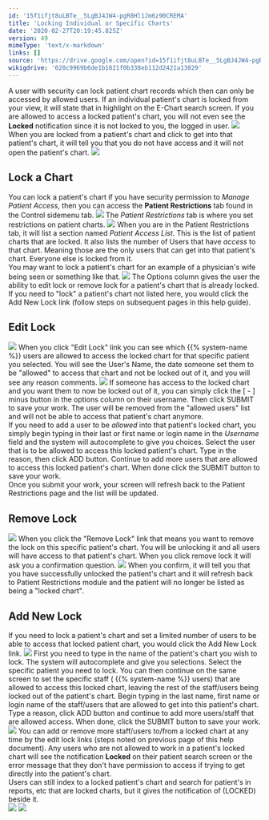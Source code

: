 ```yaml
---
id: '15f1ifjt8uLBTe__5LgBJ4JW4-pgR8Hl1Jm6z90CREMA'
title: 'Locking Individual or Specific Charts'
date: '2020-02-27T20:19:45.825Z'
version: 49
mimeType: 'text/x-markdown'
links: []
source: 'https://drive.google.com/open?id=15f1ifjt8uLBTe__5LgBJ4JW4-pgR8Hl1Jm6z90CREMA'
wikigdrive: '028c9969b6de1b1821f0b338eb112d2421a13029'
---
```

A user with security can lock patient chart records which then can only be accessed by allowed users. If an individual patient's chart is locked from your view, it will state that in highlight on the E-Chart search screen. If you are allowed to access a locked patient's chart, you will not even see the **Locked** notification since it is not locked to you, the logged in user.
![](../locking-individual-or-specific-charts.assets/e9096fa579ee5310390d1838ea7e9b6c.png)
When you are locked from a patient's chart and click to get into that patient's chart, it will tell you that you do not have access and it will not open the patient's chart.
![](../locking-individual-or-specific-charts.assets/14aa3aa11d7910ffd89cbe696baae85a.png)

## Lock a Chart

You can lock a patient's chart if you have security permission to *Manage Patient Access*, then you can access the **Patient Restrictions** tab found in the Control sidemenu tab.
![](../locking-individual-or-specific-charts.assets/dea0f6d493002db666717f2b6f27c3a6.png)
The *Patient Restrictions* tab is where you set restrictions on patient charts.
![](../locking-individual-or-specific-charts.assets/56c4117ea1a351f56e24587ee2286b6e.png)
When you are in the Patient Restrictions tab, it will list a section named *Patient Access List*. This is the list of patient charts that are locked. It also lists the number of Users that have *access* to that chart. Meaning those are the only users that can get into that patient's chart. Everyone else is locked from it.  
You may want to lock a patient's chart for an example of a physician's wife being seen or something like that.
![](../locking-individual-or-specific-charts.assets/a0c36f7b0d6f8254efc86b83e210cc45.png)
The Options column gives the user the ability to edit lock or remove lock for a patient's chart that is already locked. If you need to "lock" a patient's chart not listed here, you would click the Add New Lock link (follow steps on subsequent pages in this help guide).

## Edit Lock

![](../locking-individual-or-specific-charts.assets/cd835ac2fcbf2085539e2ace43ff2263.png)
When you click "Edit Lock" link you can see which {{% system-name %}} users are allowed to access the locked chart for that specific patient you selected. You will see the User's Name, the date someone set them to be "allowed" to access that chart and not be locked out of it, and you will see any reason comments.
![](../locking-individual-or-specific-charts.assets/73520580f52cce034f5dde1c07d1b14e.png)
If someone has access to the locked chart and you want them to now be locked out of it, you can simply click the [ - ] minus button in the options column on their username. Then click SUBMIT to save your work. The user will be removed from the "allowed users" list and will not be able to access that patient's chart anymore.  
If you need to add a user to be *allowed* into that patient's locked chart, you simply begin typing in their last or first name or login name in the *Username* field and the system will autocomplete to give you choices. Select the user that is to be allowed to access this locked patient's chart. Type in the reason, then click ADD button. Continue to add more users that are allowed to access this locked patient's chart. When done click the SUBMIT button to save your work.  
Once you submit your work, your screen will refresh back to the Patient Restrictions page and the list will be updated.

## Remove Lock

![](../locking-individual-or-specific-charts.assets/3032b566b3c4d0523a2d78d0ad793d94.png)
When you click the "Remove Lock" link that means you want to remove the lock on this specific patient's chart. You will be unlocking it and all users will have access to that patient's chart. When you click remove lock it will ask you a confirmation question.
![](../locking-individual-or-specific-charts.assets/71890deb091f6935bd1c46d01c30e9f1.png)
When you confirm, it will tell you that you have successfully unlocked the patient's chart and it will refresh back to Patient Restrictions module and the patient will no longer be listed as being a "locked chart".

## Add New Lock

If you need to lock a patient's chart and set a limited number of users to be able to access that locked patient chart, you would click the Add New Lock link.
![](../locking-individual-or-specific-charts.assets/cbf9589a93143e3246c3e4bea776c4b7.png)
First you need to type in the name of the patient's chart you wish to lock. The system will autocomplete and give you selections. Select the specific patient you need to lock. You can then continue on the same screen to set the specific staff ( {{% system-name %}} users) that are allowed to access this locked chart, leaving the rest of the staff/users being locked out of the patient's chart. Begin typing in the last name, first name or login name of the staff/users that are allowed to get into this patient's chart. Type a reason, click ADD button and continue to add more users/staff that are allowed access. When done, click the SUBMIT button to save your work.
![](../locking-individual-or-specific-charts.assets/081cc6f69f2fd83f5e0e6af6ef14ce83.png)
You can add or remove more staff/users to/from a locked chart at any time by the edit lock links (steps noted on previous page of this help document). Any users who are not allowed to work in a patient's locked chart will see the notification **Locked** on their patient search screen or the error message that they don't have permission to access if trying to get directly into the patient's chart.  
Users can still index to a locked patient's chart and search for patient's in reports, etc that are locked charts, but it gives the notification of (LOCKED) beside it.  
![](../locking-individual-or-specific-charts.assets/43509a84fbd2f19d980fcf8d69ce4cd0.png) ![](../locking-individual-or-specific-charts.assets/1923df6352bf15688e88a598d055d670.png)
